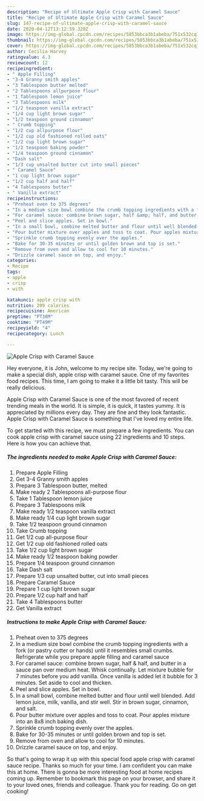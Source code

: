 ```yaml
---
description: "Recipe of Ultimate Apple Crisp with Caramel Sauce"
title: "Recipe of Ultimate Apple Crisp with Caramel Sauce"
slug: 147-recipe-of-ultimate-apple-crisp-with-caramel-sauce
date: 2020-04-12T13:12:59.320Z
image: https://img-global.cpcdn.com/recipes/5853bbca3b1abeba/751x532cq70/apple-crisp-with-caramel-sauce-recipe-main-photo.jpg
thumbnail: https://img-global.cpcdn.com/recipes/5853bbca3b1abeba/751x532cq70/apple-crisp-with-caramel-sauce-recipe-main-photo.jpg
cover: https://img-global.cpcdn.com/recipes/5853bbca3b1abeba/751x532cq70/apple-crisp-with-caramel-sauce-recipe-main-photo.jpg
author: Cecilia Harvey
ratingvalue: 4.3
reviewcount: 12
recipeingredient:
- " Apple Filling"
- "3-4 Granny smith apples"
- "3 Tablespoon butter melted"
- "2 Tablespoons allpurpose flour"
- "1 Tablespoon lemon juice"
- "3 Tablespoons milk"
- "1/2 teaspoon vanilla extract"
- "1/4 cup light brown sugar"
- "1/2 teaspoon ground cinnamon"
- " Crumb topping"
- "1/2 cup allpurpose flour"
- "1/2 cup old fashioned rolled oats"
- "1/2 cup light brown sugar"
- "1/2 teaspoon baking powder"
- "1/4 teaspoon ground cinnamon"
- "Dash salt"
- "1/3 cup unsalted butter cut into small pieces"
- " Caramel Sauce"
- "1 cup light brown sugar"
- "1/2 cup half and half"
- "4 Tablespoons butter"
- " Vanilla extract"
recipeinstructions:
- "Preheat oven to 375 degrees"
- "In a medium size bowl combine the crumb topping ingredients with a fork (or pastry cutter or hands) until it resembles small crumbs. Refrigerate while you prepare apple filling and caramel sauce"
- "For caramel sauce: combine brown sugar, half &amp; half, and butter in a sauce pan over medium heat. Whisk continually. Let mixture bubble for 7 minutes before you add vanilla. Once vanilla is added let it bubble for 3 minutes. Set aside to cool and thicken."
- "Peel and slice apples. Set in bowl."
- "In a small bowl, combine melted butter and flour until well blended. Add lemon juice, milk, vanilla, and stir well. Stir in brown sugar, cinnamon, and salt."
- "Pour butter mixture over apples and toss to coat. Pour apples mixture into an 8x8 inch baking dish."
- "Sprinkle crumb topping evenly over the apples."
- "Bake for 30-35 minutes or until golden brown and top is set."
- "Remove from oven and allow to cool for 10 minutes."
- "Drizzle caramel sauce on top, and enjoy."
categories:
- Recipe
tags:
- apple
- crisp
- with

katakunci: apple crisp with 
nutrition: 209 calories
recipecuisine: American
preptime: "PT38M"
cooktime: "PT49M"
recipeyield: "4"
recipecategory: Lunch

---
```



![Apple Crisp with Caramel Sauce](https://img-global.cpcdn.com/recipes/5853bbca3b1abeba/751x532cq70/apple-crisp-with-caramel-sauce-recipe-main-photo.jpg)

Hey everyone, it is John, welcome to my recipe site. Today, we're going to make a special dish, apple crisp with caramel sauce. One of my favorites food recipes. This time, I am going to make it a little bit tasty. This will be really delicious.



Apple Crisp with Caramel Sauce is one of the most favored of recent trending meals in the world. It is simple, it is quick, it tastes yummy. It is appreciated by millions every day. They are fine and they look fantastic. Apple Crisp with Caramel Sauce is something that I've loved my entire life.


To get started with this recipe, we must prepare a few ingredients. You can cook apple crisp with caramel sauce using 22 ingredients and 10 steps. Here is how you can achieve that.

##### The ingredients needed to make Apple Crisp with Caramel Sauce:

1. Prepare  Apple Filling
1. Get 3-4 Granny smith apples
1. Prepare 3 Tablespoon butter, melted
1. Make ready 2 Tablespoons all-purpose flour
1. Take 1 Tablespoon lemon juice
1. Prepare 3 Tablespoons milk
1. Make ready 1/2 teaspoon vanilla extract
1. Make ready 1/4 cup light brown sugar
1. Take 1/2 teaspoon ground cinnamon
1. Take  Crumb topping
1. Get 1/2 cup all-purpose flour
1. Get 1/2 cup old fashioned rolled oats
1. Take 1/2 cup light brown sugar
1. Make ready 1/2 teaspoon baking powder
1. Prepare 1/4 teaspoon ground cinnamon
1. Take Dash salt
1. Prepare 1/3 cup unsalted butter, cut into small pieces
1. Prepare  Caramel Sauce
1. Prepare 1 cup light brown sugar
1. Prepare 1/2 cup half and half
1. Take 4 Tablespoons butter
1. Get  Vanilla extract




##### Instructions to make Apple Crisp with Caramel Sauce:

1. Preheat oven to 375 degrees
1. In a medium size bowl combine the crumb topping ingredients with a fork (or pastry cutter or hands) until it resembles small crumbs. Refrigerate while you prepare apple filling and caramel sauce
1. For caramel sauce: combine brown sugar, half &amp; half, and butter in a sauce pan over medium heat. Whisk continually. Let mixture bubble for 7 minutes before you add vanilla. Once vanilla is added let it bubble for 3 minutes. Set aside to cool and thicken.
1. Peel and slice apples. Set in bowl.
1. In a small bowl, combine melted butter and flour until well blended. Add lemon juice, milk, vanilla, and stir well. Stir in brown sugar, cinnamon, and salt.
1. Pour butter mixture over apples and toss to coat. Pour apples mixture into an 8x8 inch baking dish.
1. Sprinkle crumb topping evenly over the apples.
1. Bake for 30-35 minutes or until golden brown and top is set.
1. Remove from oven and allow to cool for 10 minutes.
1. Drizzle caramel sauce on top, and enjoy.




So that's going to wrap it up with this special food apple crisp with caramel sauce recipe. Thanks so much for your time. I am confident you can make this at home. There is gonna be more interesting food at home recipes coming up. Remember to bookmark this page on your browser, and share it to your loved ones, friends and colleague. Thank you for reading. Go on get cooking!
